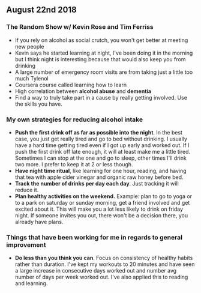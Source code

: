## August 22nd 2018

### The Random Show w/ Kevin Rose and Tim Ferriss
* If you rely on alcohol as social crutch, you won't get better at meeting new people
* Kevin says he started learning at night, I've been doing it in the morning but I think night is interesting because that would also keep you from drinking
* A large number of emergency room visits are from taking just a little too much Tylenol
* Coursera course called learning how to learn
* High correlation between **alcohol abuse** and **dementia**
* Find a way to truly take part in a cause by really getting involved. Use the skills you have.

### My own strategies for reducing alcohol intake
- **Push the first drink off as far as possible into the night**. In the best case, you just get really tired and go to bed without drinking. I usually have a hard time getting tired even if I got up early and worked out. If I push the first drink off late enough, it will at least make me a little tired. Sometimes I can stop at the one and go to sleep, other times I'll drink two more. I prefer to keep it at 2 or less though.
- **Have night time ritual**, like learning for one hour, reading, and having that tea with apple cider vinegar and organic raw honey before bed.
- **Track the number of drinks per day each day**. Just tracking it will reduce it.
- **Plan healthy activities on the weekend.** Example: plan to go to yoga or to a park on saturday or sunday morning, get a friend involved and get excited about it. This will make you a lot less likely to drink on friday night. If someone invites you out, there won't be a decision there, you already have plans.

### Things that have been working for me in regards to general improvement
- **Do less than you think you can**. Focus on consistency of healthy habits rather than duration. I've kept my workouts to 20 minutes and have seen a large increase in consecutive days worked out and number avg number of days per week worked out. I've also applied this to reading and learning.
